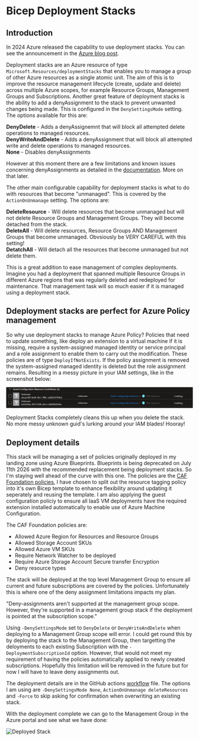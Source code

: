 # Bicep Deployment Stacks

## Introduction

In 2024 Azure released the capability to use deployment stacks.  You can see the announcement in the [Azure blog post](https://techcommunity.microsoft.com/blog/azuregovernanceandmanagementblog/arm-deployment-stacks-now-ga/4145469).

Deployment stacks are an Azure resource of type ```Microsoft.Resources/deploymentStacks``` that enables you to manage a group of other Azure resources as a single atomic unit.  The aim of this is to improve the resource management lifecycle (create, update and delete) across multiple Azure scopes, for example Resource Groups, Management Groups and Subscriptions.  Another great feature of deployment stacks is the ability to add a denyAssignment to the stack to prevent unwanted changes being made. This is configured in the ```DenySettingsMode``` setting.  The options available for this are:

**DenyDelete** - Adds a denyAssignemnt that will block all attempted delete operations to managed resources.<br/>
**DenyWriteAndDelete** - Adds a denyAssignment that will block all attempted write and delete operations to managed resources.<br/>
**None** - Disables denyAssignments

However at this moment there are a few limitations and known issues concerning denyAssignments as detailed in the [documentation](https://learn.microsoft.com/en-us/azure/azure-resource-manager/bicep/deployment-stacks?tabs=azure-powershell#known-limitations).  More on that later.

The other main configurable capability for deployment stacks is what to do with resources that become "unmanaged".  This is covered by the ```ActionOnUnmanage``` setting.  The options are:

**DeleteResource** - Will delete resources that become unmanaged but will not delete Resource Groups and Management Groups.  They will become detached from the stack.<br/>
**DeleteAll** - Will delete resources, Resource Groups AND Management Groups that become unmanaged.  Obvsiously be VERY CAREFUL with this setting!<br/>
**DetatchAll** - Will detach all the resources that become unmanaged but not delete them.

This is a great addition to ease management of complex deployments.  Imagine you had a deployment that spanned multiple Resource Groups in different Azure regions that was regularly deleted and redeployed for maintenance.  That management task will so much easier if it is managed using a deployment stack.

## Ddeployment stacks are perfect for Azure Policy management

So why use deployment stacks to manage Azure Policy?  Policies that need to update something, like deploy an extension to a virtual machine if it is missing, require a system-assigned managed identity or service principal and a role assignment to enable them to carry out the modification.  These policies are of type ```DeployIfNotExists```.  If the policy assignment is removed the system-assigned managed identity is deleted but the role assignment remains.  Resulting in a messy picture in your IAM settings, like in the screenshot below:

![Orphaned Role Assignment](https://github.com/paul-mccormack/BicepDeploymentStacks/blob/main/images/orphanedRoleAssignment.jpg)

Deployment Stacks completely cleans this up when you delete the stack.  No more messy unknown guid's lurking around your IAM blades!  Hooray!

## Deployment details

This stack will be managing a set of policies originally deployed in my landing zone using Azure Blueprints.  Blueprints is being deprecated on July 11th 2026 with the recommended replacement being deployment stacks.  So I'm staying well ahead of the curve with this one.  The policies are the [CAF Foundation policies](https://learn.microsoft.com/en-us/azure/governance/blueprints/samples/caf-foundation/), I have chosen to split out the resource tagging policy into it's own Bicep template to enhance flexibility around updating it seperately and reusing the template.  I am also applying the guest configuration policiy to ensure all IaaS VM deployments have the required extension installed automatically to enable use of Azure Machine Configuration.

The CAF Foundation policies are:<br/>

* Allowed Azure Region for Resources and Resource Groups<br/>
* Allowed Storage Account SKUs<br/>
* Allowed Azure VM SKUs<br/>
* Require Network Watcher to be deployed<br/>
* Require Azure Storage Account Secure transfer Encryption<br/>
* Deny resource types<br/>

The stack will be deployed at the top level Management Group to ensure all current and future subscriptions are covered by the policies.  Unfortunately this is where one of the deny assignment limitations impacts my plan.

"Deny-assignments aren't supported at the management group scope. However, they're supported in a management group stack if the deployment is pointed at the subscription scope."

Using ```-DenySettingsMode``` set to ```DenyDelete``` or ```DenyWriteAndDelete``` when deploying to a Management Group scope will error.  I could get round this by by deploying the stack to the Management Group, then targetting the deloyments to each existing Subscription with the ```-DeploymentSubscriptionId``` option. However, that would not meet my requirement of having the policies automatically applied to newly created subscriptions.  Hopefully this limitation will be removed in the future but for now I will have to leave deny assignments out.

The deployment details are in the GitHub actions [workflow](https://github.com/paul-mccormack/BicepDeploymentStacks/blob/main/.github/workflows/policyStack.yml) file.  The options I am using are ```-DenySettingsMode None```, ```ActionOnUnmanage deleteResources``` and ```-Force``` to skip asking for confirmation when overwriting an existing stack.

With the deployment complete we can go to the Management Group in the Azure portal and see what we have done:

![Deployed Stack]()